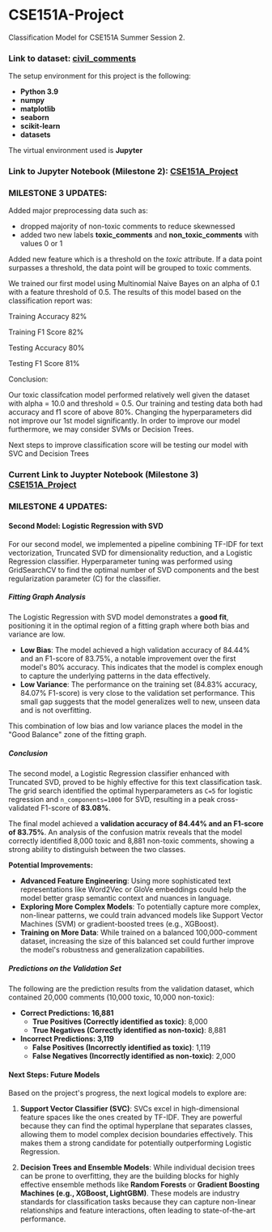 # CSE151A-Project
Classification Model for CSE151A Summer Session 2. 

### Link to dataset: [civil_comments](https://huggingface.co/datasets/google/civil_comments)

The setup environment for this project is the following:

- __Python 3.9__
- __numpy__
- __matplotlib__
- __seaborn__
- __scikit-learn__
- __datasets__
  
The virtual environment used is __Jupyter__

### Link to Jupyter Notebook (Milestone 2): [CSE151A_Project](https://github.com/c4ngo/CSE151A-Project/blob/Milestone2/CSE151A_Project.ipynb)

### MILESTONE 3 UPDATES:

Added major preprocessing data such as:
  - dropped majority of non-toxic comments to reduce skewnessed
  - added two new labels __toxic_comments__ and __non_toxic_comments__ with values 0 or 1

Added new feature which is a threshold on the _toxic_ attribute. If a data point surpasses a threshold, the data point will be grouped to toxic comments. 

We trained our first model using Multinomial Naive Bayes on an alpha of 0.1 with a feature threshold of 0.5. 
The results of this model based on the classification report was:

Training Accuracy 82%

Training F1 Score 82%

Testing Accuracy 80%

Testing F1 Score 81%

Conclusion:

Our toxic classifcation model performed relatively well given the dataset with alpha = 10.0 and threshold = 0.5. Our training and testing data both had accuracy and f1 score of above 80%. Changing the hyperparameters did not improve our 1st model significantly. In order to improve our model furthermore, we may consider SVMs or Decision Trees. 

Next steps to improve classification score will be testing our model with SVC and Decision Trees 

### Current Link to Juypter Notebook (Milestone 3) [CSE151A_Project](https://github.com/c4ngo/CSE151A-Project/blob/Milestone3/CSE151A_Project.ipynb)

### MILESTONE 4 UPDATES:

#### Second Model: Logistic Regression with SVD

For our second model, we implemented a pipeline combining TF-IDF for text vectorization, Truncated SVD for dimensionality reduction, and a Logistic Regression classifier. Hyperparameter tuning was performed using GridSearchCV to find the optimal number of SVD components and the best regularization parameter (C) for the classifier.

##### Fitting Graph Analysis

The Logistic Regression with SVD model demonstrates a **good fit**, positioning it in the optimal region of a fitting graph where both bias and variance are low.

*   **Low Bias**: The model achieved a high validation accuracy of 84.44% and an F1-score of 83.75%, a notable improvement over the first model's 80% accuracy. This indicates that the model is complex enough to capture the underlying patterns in the data effectively.
*   **Low Variance**: The performance on the training set (84.83% accuracy, 84.07% F1-score) is very close to the validation set performance. This small gap suggests that the model generalizes well to new, unseen data and is not overfitting.

This combination of low bias and low variance places the model in the "Good Balance" zone of the fitting graph.

##### Conclusion

The second model, a Logistic Regression classifier enhanced with Truncated SVD, proved to be highly effective for this text classification task. The grid search identified the optimal hyperparameters as `C=5` for logistic regression and `n_components=1000` for SVD, resulting in a peak cross-validated F1-score of **83.08%**.

The final model achieved a **validation accuracy of 84.44% and an F1-score of 83.75%**. An analysis of the confusion matrix reveals that the model correctly identified 8,000 toxic and 8,881 non-toxic comments, showing a strong ability to distinguish between the two classes.

**Potential Improvements:**
*   **Advanced Feature Engineering**: Using more sophisticated text representations like Word2Vec or GloVe embeddings could help the model better grasp semantic context and nuances in language.
*   **Exploring More Complex Models**: To potentially capture more complex, non-linear patterns, we could train advanced models like Support Vector Machines (SVM) or gradient-boosted trees (e.g., XGBoost).
*   **Training on More Data**: While trained on a balanced 100,000-comment dataset, increasing the size of this balanced set could further improve the model's robustness and generalization capabilities.

##### Predictions on the Validation Set

The following are the prediction results from the validation dataset, which contained 20,000 comments (10,000 toxic, 10,000 non-toxic):

*   **Correct Predictions: 16,881**
    *   **True Positives (Correctly identified as toxic)**: 8,000
    *   **True Negatives (Correctly identified as non-toxic)**: 8,881
*   **Incorrect Predictions: 3,119**
    *   **False Positives (Incorrectly identified as toxic)**: 1,119
    *   **False Negatives (Incorrectly identified as non-toxic)**: 2,000

#### Next Steps: Future Models

Based on the project's progress, the next logical models to explore are:

1.  **Support Vector Classifier (SVC)**: SVCs excel in high-dimensional feature spaces like the ones created by TF-IDF. They are powerful because they can find the optimal hyperplane that separates classes, allowing them to model complex decision boundaries effectively. This makes them a strong candidate for potentially outperforming Logistic Regression.

2.  **Decision Trees and Ensemble Models**: While individual decision trees can be prone to overfitting, they are the building blocks for highly effective ensemble methods like **Random Forests** or **Gradient Boosting Machines (e.g., XGBoost, LightGBM)**. These models are industry standards for classification tasks because they can capture non-linear relationships and feature interactions, often leading to state-of-the-art performance.